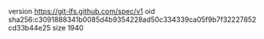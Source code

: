 version https://git-lfs.github.com/spec/v1
oid sha256:c3091888341b0085d4b9354228ad50c334339ca05f9b7f32227852cd33b44e25
size 1940
